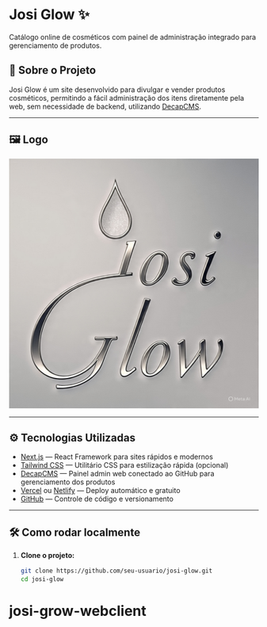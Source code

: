 # Josi Glow ✨

Catálogo online de cosméticos com painel de administração integrado para gerenciamento de produtos.

## 🚀 Sobre o Projeto

Josi Glow é um site desenvolvido para divulgar e vender produtos cosméticos, permitindo a fácil administração dos itens diretamente pela web, sem necessidade de backend, utilizando [DecapCMS](https://decapcms.org/).

---

## 🖼️ Logo

![Logo Josi Glow](./public/imgs/logo-josi-glow.png)

---

## ⚙️ Tecnologias Utilizadas

- [Next.js](https://nextjs.org/) — React Framework para sites rápidos e modernos
- [Tailwind CSS](https://tailwindcss.com/) — Utilitário CSS para estilização rápida (opcional)
- [DecapCMS](https://decapcms.org/) — Painel admin web conectado ao GitHub para gerenciamento dos produtos
- [Vercel](https://vercel.com/) ou [Netlify](https://www.netlify.com/) — Deploy automático e gratuito
- [GitHub](https://github.com/) — Controle de código e versionamento

---

## 🛠️ Como rodar localmente

1. **Clone o projeto:**
   ```bash
   git clone https://github.com/seu-usuario/josi-glow.git
   cd josi-glow
# josi-grow-webclient
